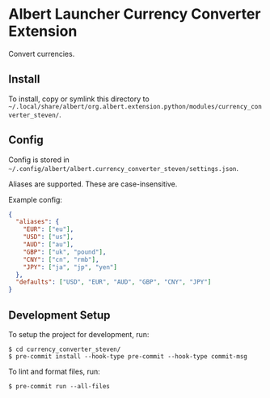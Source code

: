 # Albert Launcher Currency Converter Extension
Convert currencies.

## Install
To install, copy or symlink this directory to `~/.local/share/albert/org.albert.extension.python/modules/currency_converter_steven/`.

## Config
Config is stored in `~/.config/albert/albert.currency_converter_steven/settings.json`.

Aliases are supported. These are case-insensitive.

Example config:

```json
{
  "aliases": {
    "EUR": ["eu"],
    "USD": ["us"],
    "AUD": ["au"],
    "GBP": ["uk", "pound"],
    "CNY": ["cn", "rmb"],
    "JPY": ["ja", "jp", "yen"]
  },
  "defaults": ["USD", "EUR", "AUD", "GBP", "CNY", "JPY"]
}
```

## Development Setup
To setup the project for development, run:

    $ cd currency_converter_steven/
    $ pre-commit install --hook-type pre-commit --hook-type commit-msg

To lint and format files, run:

    $ pre-commit run --all-files

